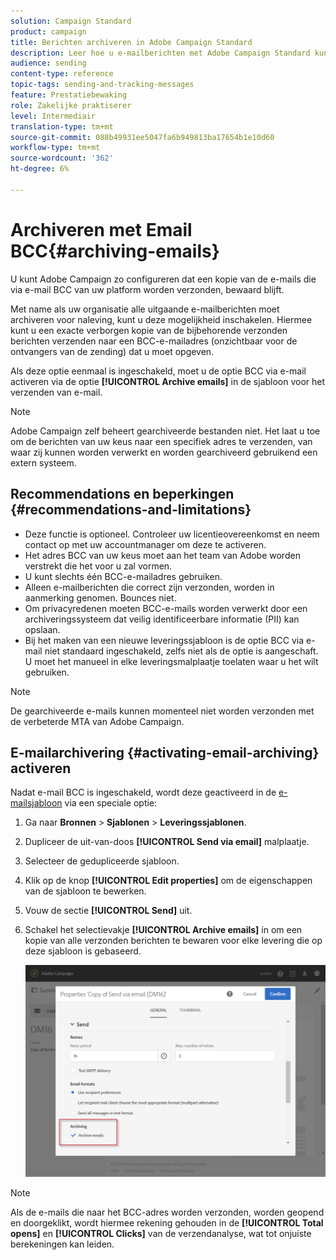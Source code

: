 ```yaml
---
solution: Campaign Standard
product: campaign
title: Berichten archiveren in Adobe Campaign Standard
description: Leer hoe u e-mailberichten met Adobe Campaign Standard kunt archiveren met een BCC-e-mailadres.
audience: sending
content-type: reference
topic-tags: sending-and-tracking-messages
feature: Prestatiebewaking
role: Zakelijke praktiserer
level: Intermediair
translation-type: tm+mt
source-git-commit: 088b49931ee5047fa6b949813ba17654b1e10d60
workflow-type: tm+mt
source-wordcount: '362'
ht-degree: 6%

---
```



# Archiveren met Email BCC{#archiving-emails}

U kunt Adobe Campaign zo configureren dat een kopie van de e-mails die via e-mail BCC van uw platform worden verzonden, bewaard blijft.

Met name als uw organisatie alle uitgaande e-mailberichten moet archiveren voor naleving, kunt u deze mogelijkheid inschakelen. Hiermee kunt u een exacte verborgen kopie van de bijbehorende verzonden berichten verzenden naar een BCC-e-mailadres (onzichtbaar voor de ontvangers van de zending) dat u moet opgeven.

Als deze optie eenmaal is ingeschakeld, moet u de optie BCC via e-mail activeren via de optie **[!UICONTROL Archive emails]** in de sjabloon voor het verzenden van e-mail.

>[!NOTE]
>
>Adobe Campaign zelf beheert gearchiveerde bestanden niet. Het laat u toe om de berichten van uw keus naar een specifiek adres te verzenden, van waar zij kunnen worden verwerkt en worden gearchiveerd gebruikend een extern systeem.

## Recommendations en beperkingen {#recommendations-and-limitations}

* Deze functie is optioneel. Controleer uw licentieovereenkomst en neem contact op met uw accountmanager om deze te activeren.
* Het adres BCC van uw keus moet aan het team van Adobe worden verstrekt die het voor u zal vormen.
* U kunt slechts één BCC-e-mailadres gebruiken.
* Alleen e-mailberichten die correct zijn verzonden, worden in aanmerking genomen. Bounces niet.
* Om privacyredenen moeten BCC-e-mails worden verwerkt door een archiveringssysteem dat veilig identificeerbare informatie (PII) kan opslaan.
* Bij het maken van een nieuwe leveringssjabloon is de optie BCC via e-mail niet standaard ingeschakeld, zelfs niet als de optie is aangeschaft. U moet het manueel in elke leveringsmalplaatje toelaten waar u het wilt gebruiken.

>[!NOTE]
>
>De gearchiveerde e-mails kunnen momenteel niet worden verzonden met de verbeterde MTA van Adobe Campaign.

## E-mailarchivering {#activating-email-archiving} activeren

Nadat e-mail BCC is ingeschakeld, wordt deze geactiveerd in de [e-mailsjabloon](../../start/using/marketing-activity-templates.md) via een speciale optie:

1. Ga naar **Bronnen** > **Sjablonen** > **Leveringssjablonen**.
1. Dupliceer de uit-van-doos **[!UICONTROL Send via email]** malplaatje.
1. Selecteer de gedupliceerde sjabloon.
1. Klik op de knop **[!UICONTROL Edit properties]** om de eigenschappen van de sjabloon te bewerken.
1. Vouw de sectie **[!UICONTROL Send]** uit.
1. Schakel het selectievakje **[!UICONTROL Archive emails]** in om een kopie van alle verzonden berichten te bewaren voor elke levering die op deze sjabloon is gebaseerd.

   ![](assets/email_archiving.png)

>[!NOTE]
>
>Als de e-mails die naar het BCC-adres worden verzonden, worden geopend en doorgeklikt, wordt hiermee rekening gehouden in de **[!UICONTROL Total opens]** en **[!UICONTROL Clicks]** van de verzendanalyse, wat tot onjuiste berekeningen kan leiden.